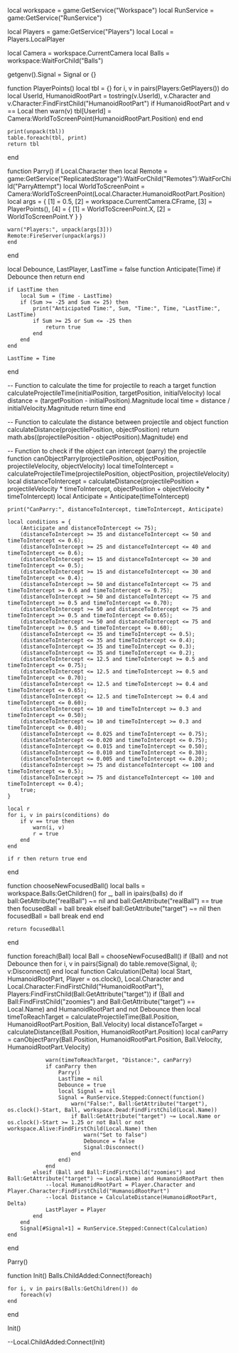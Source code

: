local workspace = game:GetService("Workspace")
local RunService = game:GetService("RunService")

local Players = game:GetService("Players")
local Local = Players.LocalPlayer

local Camera = workspace.CurrentCamera
local Balls = workspace:WaitForChild("Balls")

getgenv().Signal = Signal or {}

function PlayerPoints()
	local tbl = {}
	for i, v in pairs(Players:GetPlayers()) do
		local UserId, HumanoidRootPart = tostring(v.UserId), v.Character and v.Character:FindFirstChild("HumanoidRootPart")
		if HumanoidRootPart and v == Local then
			warn(v)
			tbl[UserId] = Camera:WorldToScreenPoint(HumanoidRootPart.Position)
		end
	end
	
	print(unpack(tbl))
	table.foreach(tbl, print)
	return tbl
end

function Parry()
if Local.Character then
	local Remote = game:GetService("ReplicatedStorage"):WaitForChild("Remotes"):WaitForChild("ParryAttempt")
	local WorldToScreenPoint = Camera:WorldToScreenPoint(Local.Character.HumanoidRootPart.Position)
	local args = {
		[1] = 0.5,
		[2] = workspace.CurrentCamera.CFrame,
		[3] = PlayerPoints(),
		[4] = {
			[1] = WorldToScreenPoint.X,
			[2] = WorldToScreenPoint.Y
		}
	}
	
	warn("Players:", unpack(args[3]))
	Remote:FireServer(unpack(args))
	end
end

local Debounce, LastPlayer, LastTime = false
function Anticipate(Time)
	if Debounce then return end
	
	if LastTime then
		local Sum = (Time - LastTime)
		if (Sum >= -25 and Sum <= 25) then
			print("Anticipated Time:", Sum, "Time:", Time, "LastTime:", LastTime)
			if Sum >= 25 or Sum <= -25 then
				return true
			end
		end
	end
	
	LastTime = Time
end

-- Function to calculate the time for projectile to reach a target
function calculateProjectileTime(initialPosition, targetPosition, initialVelocity)
	local distance = (targetPosition - initialPosition).Magnitude
	local time = distance / initialVelocity.Magnitude
	return time
end

-- Function to calculate the distance between projectile and object
function calculateDistance(projectilePosition, objectPosition)
	return math.abs((projectilePosition - objectPosition).Magnitude)
end

-- Function to check if the object can intercept (parry) the projectile
function canObjectParry(projectilePosition, objectPosition, projectileVelocity, objectVelocity)
	local timeToIntercept = calculateProjectileTime(projectilePosition, objectPosition, projectileVelocity)
	local distanceToIntercept = calculateDistance(projectilePosition + projectileVelocity * timeToIntercept, objectPosition + objectVelocity * timeToIntercept)
	local Anticipate = Anticipate(timeToIntercept)
	
	print("CanParry:", distanceToIntercept, timeToIntercept, Anticipate)
	
	local conditions = {
		(Anticipate and distanceToIntercept <= 75);
		(distanceToIntercept >= 35 and distanceToIntercept <= 50 and timeToIntercept <= 0.6);
		(distanceToIntercept >= 25 and distanceToIntercept <= 40 and timeToIntercept <= 0.6);
		(distanceToIntercept >= 15 and distanceToIntercept <= 30 and timeToIntercept <= 0.5);
		(distanceToIntercept >= 15 and distanceToIntercept <= 30 and timeToIntercept <= 0.4);
		(distanceToIntercept >= 50 and distanceToIntercept <= 75 and timeToIntercept >= 0.6 and timeToIntercept <= 0.75);
		(distanceToIntercept >= 50 and distanceToIntercept <= 75 and timeToIntercept >= 0.5 and timeToIntercept <= 0.70);
		(distanceToIntercept >= 50 and distanceToIntercept <= 75 and timeToIntercept >= 0.5 and timeToIntercept <= 0.65);
		(distanceToIntercept >= 50 and distanceToIntercept <= 75 and timeToIntercept >= 0.5 and timeToIntercept <= 0.60);
		(distanceToIntercept <= 35 and timeToIntercept <= 0.5);
		(distanceToIntercept <= 35 and timeToIntercept <= 0.4);
		(distanceToIntercept <= 35 and timeToIntercept <= 0.3);
		(distanceToIntercept <= 35 and timeToIntercept <= 0.2);
		(distanceToIntercept <= 12.5 and timeToIntercept >= 0.5 and timeToIntercept <= 0.75);
		(distanceToIntercept <= 12.5 and timeToIntercept >= 0.5 and timeToIntercept <= 0.70);
		(distanceToIntercept <= 12.5 and timeToIntercept >= 0.4 and timeToIntercept <= 0.65);
		(distanceToIntercept <= 12.5 and timeToIntercept >= 0.4 and timeToIntercept <= 0.60);
		(distanceToIntercept <= 10 and timeToIntercept >= 0.3 and timeToIntercept <= 0.50);
		(distanceToIntercept <= 10 and timeToIntercept >= 0.3 and timeToIntercept <= 0.40);
		(distanceToIntercept <= 0.025 and timeToIntercept <= 0.75);
		(distanceToIntercept <= 0.020 and timeToIntercept <= 0.75);
		(distanceToIntercept <= 0.015 and timeToIntercept <= 0.50);
		(distanceToIntercept <= 0.010 and timeToIntercept <= 0.30);
		(distanceToIntercept <= 0.005 and timeToIntercept <= 0.20);
		(distanceToIntercept >= 75 and distanceToIntercept <= 100 and timeToIntercept <= 0.5);
		(distanceToIntercept >= 75 and distanceToIntercept <= 100 and timeToIntercept <= 0.4);
		true;
	}
	
	local r
	for i, v in pairs(conditions) do
		if v == true then
			warn(i, v)
			r = true
		end
	end
	
	if r then return true end
end

function chooseNewFocusedBall()
	local balls = workspace.Balls:GetChildren()
	for _, ball in ipairs(balls) do
		if ball:GetAttribute("realBall") ~= nil and ball:GetAttribute("realBall") == true then
			focusedBall = ball
			break
		elseif ball:GetAttribute("target") ~= nil then
			focusedBall = ball
			break
		end
	end
	
	return focusedBall
end

function foreach(Ball)
	local Ball = chooseNewFocusedBall()
	if (Ball) and not Debounce then
		for i, v in pairs(Signal) do table.remove(Signal, i); v:Disconnect() end
		local function Calculation(Delta)
			local Start, HumanoidRootPart, Player = os.clock(), Local.Character and Local.Character:FindFirstChild("HumanoidRootPart"), Players:FindFirstChild(Ball:GetAttribute("target"))
			if (Ball and Ball:FindFirstChild("zoomies") and Ball:GetAttribute("target") == Local.Name) and HumanoidRootPart and not Debounce then
				local timeToReachTarget = calculateProjectileTime(Ball.Position, HumanoidRootPart.Position, Ball.Velocity)
				local distanceToTarget = calculateDistance(Ball.Position, HumanoidRootPart.Position)
				local canParry = canObjectParry(Ball.Position, HumanoidRootPart.Position, Ball.Velocity, HumanoidRootPart.Velocity)

				warn(timeToReachTarget, "Distance:", canParry)
				if canParry then
					Parry()
					LastTime = nil
					Debounce = true
					local Signal = nil
					Signal = RunService.Stepped:Connect(function()
						warn("False:", Ball:GetAttribute("target"), os.clock()-Start, Ball, workspace.Dead:FindFirstChild(Local.Name))
						if Ball:GetAttribute("target") ~= Local.Name or os.clock()-Start >= 1.25 or not Ball or not workspace.Alive:FindFirstChild(Local.Name) then
							warn("Set to false")
							Debounce = false
							Signal:Disconnect()
						end
					end)
				end
			elseif (Ball and Ball:FindFirstChild("zoomies") and Ball:GetAttribute("target") ~= Local.Name) and HumanoidRootPart then
				--local HumanoidRootPart = Player.Character and Player.Character:FindFirstChild("HumanoidRootPart")
				--local Distance = CalculateDistance(HumanoidRootPart, Delta)
				LastPlayer = Player
			end
		end
		Signal[#Signal+1] = RunService.Stepped:Connect(Calculation)
	end
end

Parry()

function Init()
	Balls.ChildAdded:Connect(foreach)
	
	for i, v in pairs(Balls:GetChildren()) do
		foreach(v)
	end
end

Init()

--Local.ChildAdded:Connect(Init)
